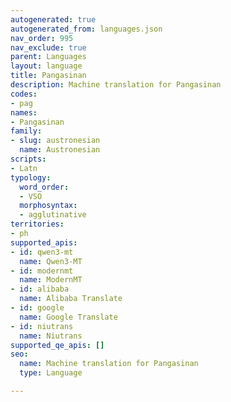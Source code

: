 ```yaml
---
autogenerated: true
autogenerated_from: languages.json
nav_order: 995
nav_exclude: true
parent: Languages
layout: language
title: Pangasinan
description: Machine translation for Pangasinan
codes:
- pag
names:
- Pangasinan
family:
- slug: austronesian
  name: Austronesian
scripts:
- Latn
typology:
  word_order:
  - VSO
  morphosyntax:
  - agglutinative
territories:
- ph
supported_apis:
- id: qwen3-mt
  name: Qwen3‑MT
- id: modernmt
  name: ModernMT
- id: alibaba
  name: Alibaba Translate
- id: google
  name: Google Translate
- id: niutrans
  name: Niutrans
supported_qe_apis: []
seo:
  name: Machine translation for Pangasinan
  type: Language

---
```


